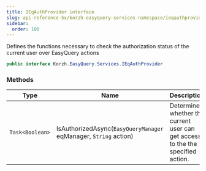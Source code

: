 ```yaml
---
title: IEqAuthProvider interface
slug: api-reference-5x/korzh-easyquery-services-namespace/ieqauthprovider-interface
sidebar:
  order: 100
---
```


Defines the functions necessary to check the authorization status of the current user  over EasyQuery actions
```csharp
public interface Korzh.EasyQuery.Services.IEqAuthProvider

```

### Methods

| Type | Name | Description | 
| --- | --- | --- | 
| `Task<Boolean>` | IsAuthorizedAsync(`EasyQueryManager` eqManager, `String` action) | Determines whether the current user can get access to the the specified action. |
